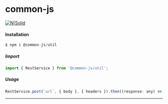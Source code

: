 # common-js

[![N|Solid](https://video.oznoz.com/media/brands/property_logo/1421940829_S1_AlienMonkeys_logo.png)]()


#### Installation

```javascript
$ npm i @common-js/util
```


##### Import 
```javascript
import { RestService } from '@common-js/util';
```


##### Usage

```javascript
RestService.post(`url`, { body }, { headers }).then((response: any) => response).catch((error: any) => error)
```

----------
